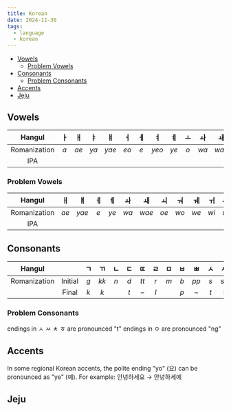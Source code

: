 ```yaml
---
title: Korean
date: 2024-11-30
tags:
  - language
  - korean
---
```

- [Vowels](#vowels)
  - [Problem Vowels](#problem-vowels)
- [Consonants](#consonants)
  - [Problem Consonants](#problem-consonants)
- [Accents](#accents)
- [Jeju](#jeju)

## Vowels
|    Hangul    |  ㅏ   |  ㅐ   |  ㅑ   |  ㅒ   |  ㅓ   |  ㅔ   |  ㅕ   |  ㅖ   |  ㅗ   |  ㅘ   |  ㅙ   |  ㅚ   |  ㅛ   |  ㅜ   |  ㅝ   |  ㅞ   |  ㅟ   |  ㅠ   |  ㅡ   |  ㅢ   |  ㅣ   |
| :----------: | :---: | :---: | :---: | :---: | :---: | :---: | :---: | :---: | :---: | :---: | :---: | :---: | :---: | :---: | :---: | :---: | :---: | :---: | :---: | :---: | :---: |
| Romanization |  _a_  | _ae_  | _ya_  | _yae_ | _eo_  |  _e_  | _yeo_ | _ye_  |  _o_  | _wa_  | _wae_ | _oe_  | _yo_  |  _u_  | _wo_  | _we_  | _wi_  | _yu_  | _eu_  | _ui_  |  _i_  |
|     IPA      |       |       |       |       |       |       |       |       |       |       |       |       |       |       |       |       |       |       |       |       |       |

### Problem Vowels

|    Hangul    |  ㅐ   |  ㅒ   |  ㅔ   |  ㅖ   |  ㅘ   |  ㅙ   |  ㅚ   |  ㅝ   |  ㅞ   |  ㅟ   |  ㅢ   |
| :----------: | :---: | :---: | :---: | :---: | :---: | :---: | :---: | :---: | :---: | :---: | :---: |
| Romanization | _ae_  | _yae_ |  _e_  | _ye_  | _wa_  | _wae_ | _oe_  | _wo_  | _we_  | _wi_  | _ui_  |
|     IPA      |       |       |       |       |       |       |       |       |       |       |       |

## Consonants

|    Hangul    |         |  ㄱ   |  ㄲ   |  ㄴ   |  ㄷ   |  ㄸ   |  ㄹ   |  ㅁ   |  ㅂ   |  ㅃ   |  ㅅ   |  ㅆ   |  ㅇ   |  ㅈ   |  ㅉ   |  ㅊ   |  ㅋ   |  ㅌ   |  ㅍ   |  ㅎ   |
| :----------: | :-----: | :---: | :---: | :---: | :---: | :---: | :---: | :---: | :---: | :---: | :---: | :---: | :---: | :---: | :---: | :---: | :---: | :---: | :---: | :---: |
| Romanization | Initial |  _g_  | _kk_  |  _n_  |  _d_  | _tt_  |  _r_  |  _m_  |  _b_  | _pp_  |  _s_  | _ss_  |   –   |  _j_  | _jj_  | _ch_  |  _k_  |  _t_  |  _p_  |  _h_  |
|              |  Final  |  _k_  |  _k_  |       |  _t_  |   –   |  _l_  |       |  _p_  |   –   |  _t_  |  _t_  | _ng_  |  _t_  |   –   |  _t_  |       |       |       |  _t_  |

### Problem Consonants

endings in ㅅ ㅆ ㅊ ㅎ are pronounced "t"
endings in ㅇ are pronounced "ng"

## Accents

In some regional Korean accents, the polite ending "yo" (요) can be pronounced as "ye" (예). For example:
안녕하세요 → 안녕하세예

## Jeju